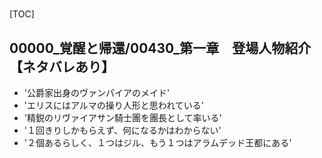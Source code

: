# 

[TOC]

## 00000_覚醒と帰還/00430_第一章　登場人物紹介【ネタバレあり】

- '公爵家出身のヴァンパイアのメイド'
- 'エリスにはアルマの操り人形と思われている'
- '精鋭のリヴァイアサン騎士團を團長として率いる'
- '１回きりしかもらえず、何になるかはわからない'
- '２個あるらしく、１つはジル、もう１つはアラムデッド王都にある'
